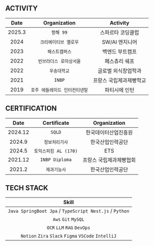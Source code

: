 ## ACTIVITY

|Date|Organization|Activity|
|:---:|:---:|:---:|
|2025.3|`항해 99`|스파르타 코딩클럽|
|2024|`크리에이티브 옐로우`|SW/AI 엔지니어|
|2023|`패스트캠퍼스`|백엔드 부트캠프|
|2022|`빈브라더스 로아상서울`|페스츄리 쉐프|
|2022|`우송대학교`|글로벌 외식창업학과|
|2021|`INBP`|프랑스 국립제과제빵학교|
|2019|`호주 애들레이드 인터컨티넨탈`|파티시에 인턴|

## CERTIFICATION
|Date|Certificate|Organization|
|:---:|:---:|:---:|
|2024.12|`SQLD`|한국데이터산업진흥원|
|2024.9|`정보처리기사`|한국산업인력공단|
|2024.5|`토익스피킹 AL (170)`|ETS|
|2021.12|`INBP Diploma`|프랑스 국립제과제빵협회|
|2021.2|`제과기능사`|한국산업인력공단|

## TECH STACK
|Skill|
|:---:|
|`Java SpringBoot Jpa` / `TypeScript Nest.js` / `Python`|
|`Aws` `Git` `MySQL` |
|`OCR` `LLM` `RAG` `DevOps`|
|`Notion` `Zira` `Slack` `Figma` `VSCode` `IntelliJ`|
